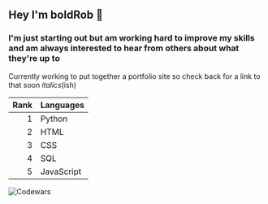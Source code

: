 ## Hey I'm **bold**Rob 👋

### I'm just starting out but am working hard to improve my skills and am always interested to hear from others about what they're up to
Currently working to put together a portfolio site so check back for a link to that soon *italics*(ish)

| Rank |   Languages   |
|-----:|---------------|
|     1|    Python     |
|     2|     HTML      |
|     3|     CSS       |
|     4|     SQL       |
|     5|  JavaScript   |

![Codewars](https://github.r2v.ch/codewars?user=r0bt0t)
